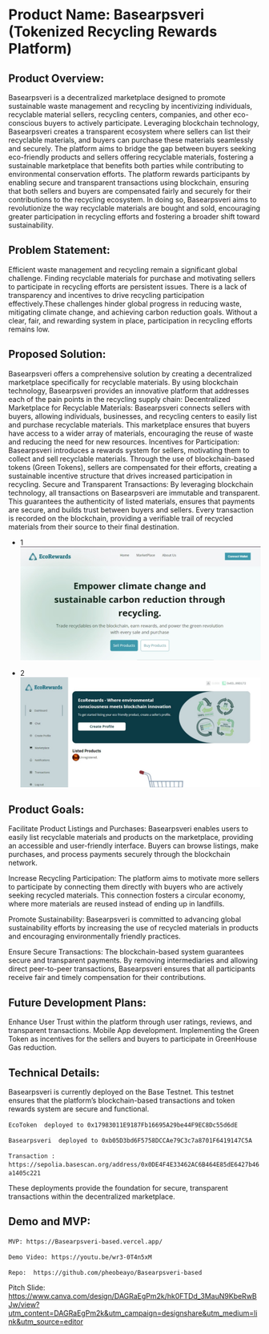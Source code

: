# Product Name: Basearpsveri (Tokenized Recycling Rewards Platform)

## Product Overview:
Basearpsveri is a decentralized marketplace designed to promote sustainable waste management and recycling by incentivizing individuals, recyclable material sellers, recycling centers, companies, and other eco-conscious buyers to actively participate. Leveraging blockchain technology, Basearpsveri creates a transparent ecosystem where sellers can list their recyclable materials, and buyers can purchase these materials seamlessly and securely. The platform aims to bridge the gap between buyers seeking eco-friendly products and sellers offering recyclable materials, fostering a sustainable marketplace that benefits both parties while contributing to environmental conservation efforts.
The platform rewards participants by enabling secure and transparent transactions using blockchain, ensuring that both sellers and buyers are compensated fairly and securely for their contributions to the recycling ecosystem. In doing so, Basearpsveri aims to revolutionize the way recyclable materials are bought and sold, encouraging greater participation in recycling efforts and fostering a broader shift toward sustainability.


## Problem Statement:
Efficient waste management and recycling remain a significant global challenge. Finding recyclable materials for purchase and motivating sellers to participate in recycling efforts are persistent issues. There is a lack of transparency and incentives to drive recycling participation effectively.These challenges hinder global progress in reducing waste, mitigating climate change, and achieving carbon reduction goals. Without a clear, fair, and rewarding system in place, participation in recycling efforts remains low.


## Proposed Solution:
Basearpsveri offers a comprehensive solution by creating a decentralized marketplace specifically for recyclable materials. By using blockchain technology, Basearpsveri provides an innovative platform that addresses each of the pain points in the recycling supply chain:
Decentralized Marketplace for Recyclable Materials: Basearpsveri connects sellers with buyers, allowing individuals, businesses, and recycling centers to easily list and purchase recyclable materials. This marketplace ensures that buyers have access to a wider array of materials, encouraging the reuse of waste and reducing the need for new resources.
Incentives for Participation: Basearpsveri introduces a rewards system for sellers, motivating them to collect and sell recyclable materials. Through the use of blockchain-based tokens (Green Tokens), sellers are compensated for their efforts, creating a sustainable incentive structure that drives increased participation in recycling.
Secure and Transparent Transactions: By leveraging blockchain technology, all transactions on Basearpsveri are immutable and transparent. This guarantees the authenticity of listed materials, ensures that payments are secure, and builds trust between buyers and sellers. Every transaction is recorded on the blockchain, providing a verifiable trail of recycled materials from their source to their final destination.


- 1
![Screenshot](./public/screenshot.jpg)

- 2
![Screenshot](./public/screenshot2.jpg)





## Product Goals:
Facilitate Product Listings and Purchases: Basearpsveri enables users to easily list recyclable materials and products on the marketplace, providing an accessible and user-friendly interface. Buyers can browse listings, make purchases, and process payments securely through the blockchain network.


Increase Recycling Participation: The platform aims to motivate more sellers to participate by connecting them directly with buyers who are actively seeking recycled materials. This connection fosters a circular economy, where more materials are reused instead of ending up in landfills.


Promote Sustainability: Basearpsveri is committed to advancing global sustainability efforts by increasing the use of recycled materials in products and encouraging environmentally friendly practices.


Ensure Secure Transactions: The blockchain-based system guarantees secure and transparent payments. By removing intermediaries and allowing direct peer-to-peer transactions, Basearpsveri ensures that all participants receive fair and timely compensation for their contributions.


## Future Development Plans:
Enhance User Trust within the platform through user ratings, reviews, and transparent transactions.
Mobile App development. 
Implementing the Green Token as incentives for the sellers and buyers to participate in GreenHouse Gas reduction.

## Technical Details:
Basearpsveri is currently deployed on the Base Testnet. This testnet ensures that the platform’s blockchain-based transactions and token rewards system are secure and functional.

`EcoToken  deployed to 0x17983011E9187Fb16695A29be44F9EC8Dc55d6dE `

`Basearpsveri  deployed to 0xb05D3bd6F5758DCCAe79C3c7a8701F6419147C5A `

`Transaction : https://sepolia.basescan.org/address/0x0DE4F4E33462AC6B464E85dE6427b46a1405c221`

These deployments provide the foundation for secure, transparent transactions within the decentralized marketplace.

## Demo and MVP:

`MVP: https://Basearpsveri-based.vercel.app/ `


`Demo Video: https://youtu.be/wr3-0T4n5xM`

`Repo:  https://github.com/pheobeayo/Basearpsveri-based `

Pitch Slide: https://www.canva.com/design/DAGRaEgPm2k/hk0FTDd_3MauN9KbeRwBJw/view?utm_content=DAGRaEgPm2k&utm_campaign=designshare&utm_medium=link&utm_source=editor